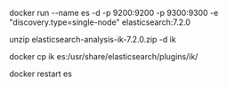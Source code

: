 docker run --name es -d  -p 9200:9200 -p 9300:9300 -e  "discovery.type=single-node" elasticsearch:7.2.0


unzip elasticsearch-analysis-ik-7.2.0.zip -d ik


docker cp ik es:/usr/share/elasticsearch/plugins/ik/

docker restart es